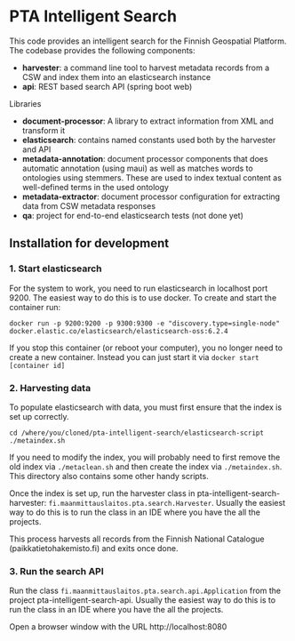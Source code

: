 # PTA Intelligent Search

This code provides an intelligent search for the Finnish Geospatial Platform. The codebase provides the following components:

* **harvester**: a command line tool to harvest metadata records from a CSW and index them into an elasticsearch instance
* **api**: REST based search API (spring boot web)

Libraries
* **document-processor**: A library to extract information from XML and transform it
* **elasticsearch**: contains named constants used both by the harvester and API
* **metadata-annotation**: document processor components that does automatic annotation (using maui) as well as matches words to ontologies using stemmers. These are used to index textual content as well-defined terms in the used ontology 
* **metadata-extractor**: document processor configuration for extracting data from CSW metadata responses
* **qa**: project for end-to-end elasticsearch tests (not done yet)


## Installation for development

### 1. Start elasticsearch

For the system to work, you need to run elasticsearch in localhost port 9200. The easiest way to do this is to use docker. To create and start the container run:

`docker run -p 9200:9200 -p 9300:9300 -e "discovery.type=single-node" docker.elastic.co/elasticsearch/elasticsearch-oss:6.2.4`

If you stop this container (or reboot your computer), you no longer need to create a new container. Instead you can just start it via `docker start [container id]`

### 2. Harvesting data

To populate elasticsearch with data, you must first ensure that the index is set up correctly. 

```
cd /where/you/cloned/pta-intelligent-search/elasticsearch-script
./metaindex.sh
```

If you need to modify the index, you will probably need to first remove the old index via `./metaclean.sh` and then create the index via `./metaindex.sh`. This directory also contains some other handy scripts.

Once the index is set up, run the harvester class in pta-intelligent-search-harvester: `fi.maanmittauslaitos.pta.search.Harvester`. Usually the easiest way to do this is to run the class in an IDE where you have the all the projects.

This process harvests all records from the Finnish National Catalogue (paikkatietohakemisto.fi) and exits once done.

### 3. Run the search API

Run the class `fi.maanmittauslaitos.pta.search.api.Application` from the project pta-intelligent-search-api. Usually the easiest way to do this is to run the class in an IDE where you have the all the projects.

Open a browser window with the URL http://localhost:8080




 